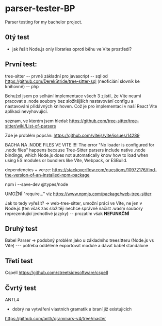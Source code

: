 # parser-tester-BP
Parser testing for my bachelor project.

## 0tý test
- jak řešit Node.js only libraries oproti běhu ve Vite prostředí?

## První test:

tree-sitter 
-- prvně základní pro javascript
-- sql od https://github.com/DerekStride/tree-sitter-sql (neoficiání slovník ke knihovně)
-- php 

Bohužel jsem po selhání implementace všech 3 zjistil, že Vite neumí pracovat s .node soubory bez složitějších nastavování configu a nastavování přidávných knihoven. Což je pro implementaci v naší React Vite aplikaci nevyhovující.

seznam, ve kterém jsem hledal: https://github.com/tree-sitter/tree-sitter/wiki/List-of-parsers


Zde je problém popsán: 
https://github.com/vitejs/vite/issues/14289

BACHA NA .NODE FILES VE VITE !!!! 
The error "No loader is configured for .node files" happens because Tree-Sitter parsers include native .node bindings, which Node.js does not automatically know how to load when using ES modules or bundlers like Vite, Webpack, or ESBuild.

dependencies + verze:
https://stackoverflow.com/questions/10972176/find-the-version-of-an-installed-npm-package


npm i --save-dev @types/node 

UMOŽNÍ "require..."         viz https://www.npmjs.com/package/web-tree-sitter 

Jak to tedy vyřešit?
-> web-tree-sitter, umožní práci ve Vite, ne jen v Node.js
(ten však zas složitěji nechce správně načíst .wasm soubory reprezentující jednotlivé jazyky)
-- prozatím však <b> NEFUNKČNÍ </b>

## Druhý test

Babel Parser
-> podobný problém jako u základního treesitteru (Node.js vs Vite)
--- potřeba odděleně exportovat module a dávat babel standalone


## Třetí test

Cspell 
https://github.com/streetsidesoftware/cspell


## Čvrtý test

ANTL4 

- dobrý na vytváření vlastních gramatik a braní již existujících

https://github.com/antlr/grammars-v4/tree/master
